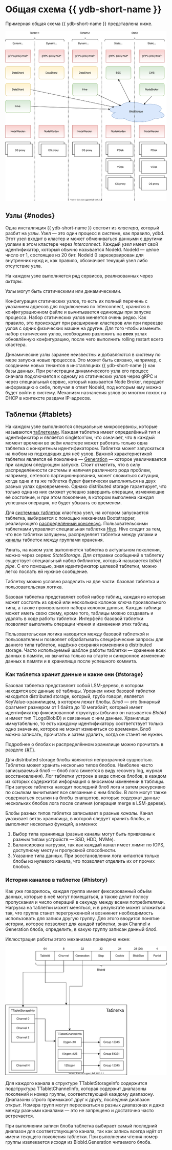 # Общая схема {{ ydb-short-name }}

Примерная общая схема {{ ydb-short-name }} представлена ниже.

![Общая схема](_assets/BS_overview.svg)

## Узлы {#nodes}

Одна инсталляция {{ ydb-short-name }} состоит из *кластера*, который разбит на *узлы*. Узел — это один процесс в системе, как правило, ydbd. Этот узел входит в кластер и может обмениваться данными с другими узлами в этом кластере через *Interconnect*. Каждый *узел* имеет свой идентификатор, который обычно называется NodeId. NodeId — целое число от 1, состоящее из 20 бит. NodeId 0 зарезервирован для внутренних нужд и, как правило, обозначает текущий узел либо отсутствие узла.

На каждом узле выполняется ряд сервисов, реализованных через *акторы*.

Узлы могут быть статическими или динамическими.

Конфигурация статических узлов, то есть их полный перечень с указанием адресов для подключения по Interconnect, хранится в конфигурационном файле и вычитывается единожды при запуске процесса. Набор статических узлов меняется очень редко. Как правило, это происходит при расширении кластеров или при переезде узлов с одних физических машин на другие. Для того чтобы изменить набор статических узлов, необходимо разложить на **всех** узлах обновлённую конфигурацию, после чего выполнить rolling restart всего кластера.

Динамические узлы заранее неизвестны и добавляются в систему по мере запуска новых процессов. Это может быть связано, например, с созданием новых тенантов в инсталляциях {{ ydb-short-name }} как базы данных. При регистрации динамического узла его процесс сначала подключается к одному из статических узлов через gRPC и через специальный сервис, который называется Node Broker, передаёт информацию о себе, получая в ответ NodeId, под которым ему можно будет войти в систему. Механизм назначения узлов во многом похож на DHCP в контексте раздачи IP-адресов.


## Таблетки {#tablets}

На каждом узле выполняются специальные микросервисы, которые называются [таблетками](../concepts/glossary.md#tablet). Каждая таблетка имеет определённый тип и идентификатор и является singleton'ом, что означает, что в каждый момент времени во всём кластере может работать только одна таблетка с конкретным идентификатором. Таблетка может запускаться на любом из подходящих для неё узлов. Важной характеристикой таблетки является её поколение — [Generation](../concepts/glossary.md#tablet-generation) — которое увеличивается при каждом следующем запуске. Стоит отметить, что в силу распределённости системы и наличия различного рода проблем, например, сетевого партиционирования, может сложиться ситуация, когда одна и та же таблетка будет фактически выполняться на двух разных узлах одновременно. Однако distributed storage гарантирует, что только одна из них сможет успешно завершить операции, изменяющие её состояние, и при этом поколение, в котором выполнена каждая успешная операция, не будет убывать со временем.

Для [системных таблеток](../concepts/glossary.md#tablet-types) кластера узел, на котором запускается таблетка, выбирается с помощью механизма Bootstrapper, реализующего [распределённый консенсус](https://ru.wikipedia.org/wiki/%D0%9A%D0%BE%D0%BD%D1%81%D0%B5%D0%BD%D1%81%D1%83%D1%81_%D0%B2_%D1%80%D0%B0%D1%81%D0%BF%D1%80%D0%B5%D0%B4%D0%B5%D0%BB%D1%91%D0%BD%D0%BD%D1%8B%D1%85_%D0%B2%D1%8B%D1%87%D0%B8%D1%81%D0%BB%D0%B5%D0%BD%D0%B8%D1%8F%D1%85). Пользовательскими таблетками управляет специальная таблетка [Hive](hive.md). Hive следит за тем, что все таблетки запущены, распределяет таблетки между узлами и [каналы](../concepts/glossary.md#channel) таблеток между группами хранения.

Узнать, на каком узле выполняется таблетка в актуальном поколении, можно через сервис *StateStorage*. Для отправки сообщений в таблетку существует специальный набор библиотек, который называется *tablet pipe*. С его помощью, зная идентификатор целевой таблетки, можно легко послать ей нужное сообщение.

Таблетку можно условно разделить на две части: базовая таблетка и пользовательская логика.

Базовая таблетка представляет собой набор таблиц, каждая из которых может состоять из одной или нескольких колонок ключа произвольного типа, а также произвольного набора колонок данных. Каждая таблица может иметь свою схему, кроме того, таблицы можно создавать и удалять в ходе работы таблетки. Интерфейс базовой таблетки позволяет выполнять операции чтения и изменения этих таблиц.

Пользовательская логика находится между базовой таблеткой и пользователем и позволяет обрабатывать специфические запросы для данного типа таблеток, надёжно сохраняя изменения в distributed storage. Часто используемый шаблон работы таблетки — хранение всех данных в памяти, их вычитка только на старте и синхронное изменение данных в памяти и в хранилище после успешного коммита.

### Как таблетка хранит данные и какие они {#storage}

Базовая таблетка представляет собой LSM-дерево, в котором находятся все данные её таблицы. Уровнем ниже базовой таблетки находится distributed storage, который, грубо говоря, является KeyValue-хранилищем, в котором лежат блобы. *Блоб* — это бинарный фрагмент размером от 1 байта до 10 мегабайт, который имеет идентификатор фиксированной структуры (обычно он называется *BlobId* и имеет тип TLogoBlobID) и связанные с ним данные. Хранилище иммутабельно, то есть каждому идентификатору соответствует только одно значение, которое не может изменяться со временем. Блоб можно записать, прочитать и затем удалить, когда он станет не нужен.

Подробнее о блобах и распределённом хранилище можно прочитать в разделе [{#T}](distributed-storage.md).

Для distributed storage блобы являются непрозрачной сущностью. Таблетка может хранить несколько типов блобов. Наиболее часто записываемый блоб — блоб лога (имеется в виду recovery log, журнал восстановления). Лог таблетки устроен в виде списка блобов, в каждом из которых содержится информация о вносимом изменении в таблицы. При запуске таблетка находит последний блоб лога и затем рекурсивно по ссылкам вычитывает все связанные с ним блобы. В логе могут также содержаться ссылки на блобы снапшотов, которые содержат данные нескольких блобов лога после слияния (операция merge в LSM-дереве).

Блобы разных типов таблетка записывает в разные *каналы*. Канал указывает ветвь хранилища, в которой следует хранить блобы, и выполняет несколько функций, а именно:

1. Выбор типа хранилища (разные каналы могут быть привязаны к разным типам устройств — SSD, HDD, NVMe).
2. Балансировка нагрузки, так как каждый канал имеет лимит по IOPS, доступному месту и пропускной способности.
3. Указание типа данных. При восстановлении лога читаются только блобы из нулевого канала, что позволяет отделить их от прочих блобов.

### История каналов в таблетке {#history}

Как уже говорилось, каждая группа имеет фиксированный объём данных, которые в неё могут помещаться, а также делит полосу пропускания и число операций в секунду между всеми потребителями. Нагрузка на таблетки может меняться, и в результате может сложиться так, что группа станет перегруженной и возникнет необходимость использовать для записи другую группу. Для этого вводится понятие истории, которое позволяет для каждой таблетки, зная Channel и Generation блоба, определить, в какую группу записан данный блоб.

Иллюстрация работы этого механизма приведена ниже:

![История каналов](_assets/Slide_blob.svg)

Для каждого канала в структуре TTabletStorageInfo содержится подструктура TTabletChannelInfo, которая содержит диапазоны поколений и номер группы, соответствующий каждому диапазону. Диапазоны строго примыкают друг к другу, последний диапазон открыт. Номера групп могут пересекаться в разных диапазонах и даже между разными каналами — это не запрещено и достаточно часто встречается.

При выполнении записи блоба таблетка выбирает самый последний диапазон для соответствующего канала, так как запись всегда идёт от имени текущего поколения таблетки. При выполнении чтения номер группы извлекается исходя из BlobId.Generation читаемого блоба.
